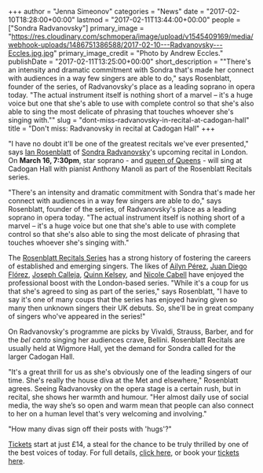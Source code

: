 +++
author = "Jenna Simeonov"
categories = "News"
date = "2017-02-10T18:28:00+00:00"
lastmod = "2017-02-11T13:44:00+00:00"
people = ["Sondra Radvanovsky"]
primary_image = "https://res.cloudinary.com/schmopera/image/upload/v1545409169/media/webhook-uploads/1486751386588/2017-02-10---Radvanovsky---Eccles.jpg.jpg"
primary_image_credit = "Photo by Andrew Eccles."
publishDate = "2017-02-11T13:25:00+00:00"
short_description = "&quot;There&#039;s an intensity and dramatic commitment with Sondra that&#039;s made her connect with audiences in a way few singers are able to do,&quot; says Rosenblatt, founder of the series, of Radvanovsky&#039;s place as a leading soprano in opera today. &quot;The actual instrument itself is nothing short of a marvel – it&#039;s a huge voice but one that she&#039;s able to use with complete control so that she&#039;s also able to sing the most delicate of phrasing that touches whoever she&#039;s singing with.&quot;"
slug = "dont-miss-radvanovsky-in-recital-at-cadogan-hall"
title = "Don&#039;t miss: Radvanovsky in recital at Cadogan Hall"
+++

"I have no doubt it'll be one of the greatest recitals we've ever presented," says [Ian Rosenblatt](/ian-rosenblatt-its-all-about-the-voice/) of [Sondra Radvanovsky](/talking-with-singers-sondra-radvanovsky/)'s upcoming recital in London. On **March 16, 7:30pm**, star soprano - and [queen of Queens](https://www.nytimes.com/2016/01/29/arts/music/sondra-radvanovsky-opera-royalty-takes-on-donizettis-triple-crown.html) - will sing at Cadogan Hall with pianist Anthony Manoli as part of the Rosenblatt Recitals series.

"There's an intensity and dramatic commitment with Sondra that's made her connect with audiences in a way few singers are able to do," says Rosenblatt, founder of the series, of Radvanovsky's place as a leading soprano in opera today. "The actual instrument itself is nothing short of a marvel – it's a huge voice but one that she's able to use with complete control so that she's also able to sing the most delicate of phrasing that touches whoever she's singing with."

The [Rosenblatt Recitals Series](/ian-rosenblatt-its-all-about-the-voice/) has a strong history of fostering the careers of established and emerging singers. The likes of [Ailyn Pérez](/scene/people/ailyn-perez/), [Juan Diego Flórez](/scene/people/juan-diego-florez/), [Joseph Calleja](/scene/people/joseph-calleja/), [Quinn Kelsey](/scene/people/quinn-kelsey/), and [Nicole Cabell](/talking-with-singers-nicole-cabell/) have enjoyed the professional boost with the London-based series. "While it's a coup for us that she's agreed to sing as part of the series," says Rosenblatt, "I have to say it's one of many coups that the series has enjoyed having given so many then unknown singers their UK debuts. So, she'll be in great company of singers who've appeared in the series!"

On Radvanovsky's programme are picks by Vivaldi, Strauss, Barber, and for the *bel canto* singing her audiences crave, Bellini. Rosenblatt Recitals are usually held at Wigmore Hall, yet the demand for Sondra called for the larger Cadogan Hall.

"It's a great thrill for us as she's obviously one of the leading singers of our time. She's really the house diva at the Met and elsewhere," Rosenblatt agrees. Seeing Radvanovsky on the opera stage is a certain rush, but in recital, she shows her warmth and humour. "Her almost daily use of social media, the way she’s so open and warm mean that people can also connect to her on a human level that's very welcoming and involving."

"How many divas sign off their posts with 'hugs'?"

[Tickets](https://www.cadoganhall.com/event/sondra-radvanovsky-170316/) start at just £14, a steal for the chance to be truly thrilled by one of the best voices of today. For full details, [click here](http://www.rosenblattrecitalseries.co.uk/recital.aspx?key=173), or book your [tickets here](https://www.cadoganhall.com/event/sondra-radvanovsky-170316/).
